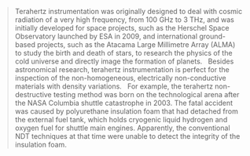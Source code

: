 
>Terahertz instrumentation was originally designed to deal with cosmic radiation of a very high frequency, from 100 GHz to 3 THz, and was initially developed for space projects, such as the Herschel Space Observatory launched by ESA in 2009, and international ground-based projects, such as the Atacama Large Millimetre Array (ALMA) to study the birth and death of stars, to research the physics of the cold universe and directly image the formation of planets.  
>Besides astronomical research, terahertz instrumentation is perfect for the inspection of the non-homogeneous, electrically non-conductive materials with density variations.  
For example, the terahertz non-destructive testing method was born on the technological arena after the NASA Columbia shuttle catastrophe in 2003. The fatal accident was caused by polyurethane insulation foam that had detached from the external fuel tank, which holds cryogenic liquid hydrogen and oxygen fuel for shuttle main engines. Apparently, the conventional NDT techniques at that time were unable to detect the integrity of the insulation foam.
